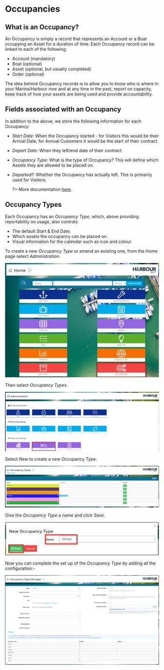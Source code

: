 # Occupancies #

## What is an Occupancy? ##
An Occupancy is simply a record that represents an Account or a Boat occupying an Asset for a duration of time.  Each Occupancy record can be linked to each of the following:

- Account (mandatory)
- Boat (optional)
- Asset (optional, but usually completed)
- Order (optional)

The idea behind Occupancy records is to allow you to know who is where in your Marina/Harbour now and at any time in the past, report on capacity, keep track of how your assets are being used and provide accountability.

## Fields associated with an Occupancy ##
In addition to the above, we store the following information for each Occupancy:

- *Start Date:*  When the Occupancy started - for Visitors this would be their Arrival Date, for Annual Customers it would be the start of their contract.

- *Depart Date:* When they left/end date of their contract.

- *Occupancy Type:*  What is the type of Occupancy?  This will define which Assets they are allowed to be placed on.

- *Departed?:* Whether the Occupancy has actually left.  This is primarily used for Visitors.  

  ?> More documentation [here](visitors/VisitorDepart).

## Occupancy Types ##
Each Occupancy has an *Occupancy Type*, which, above providing reportability on usage, also controls:

- The default Start & End Date.
- Which assets the occupancy can be placed on.
- Visual information for the calendar such as icon and colour.

To create a new *Occupancy Type* or amend an existing one, from the Home page select *Administration*.

![image-20191223143620793](image-20191223143620793.png)

Then select *Occupancy Types*.

![image-20191223143720942](image-20191223143720942.png)

Select *New* to create a new Occupancy Type.

![image-20191223144408814](image-20191223144408814.png)

Give the *Occupancy Type* a name and click *Save*.

![image-20191223144540932](image-20191223144540932.png)

Now you can complete the set up of the *Occupancy Type* by adding all the configuration:-

![image-20191223144840441](image-20191223144840441.png)